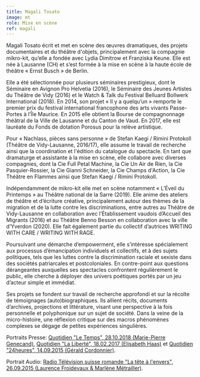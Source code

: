 ```yaml
---
title: Magali Tosato
image: mt
role: Mise en scène
ref: magali
---
```


Magali Tosato écrit et met en scène des œuvres dramatiques, des projets documentaires et du théâtre d'objets, principalement avec la compagnie mikro-kit, qu’elle a fondée avec Lydia Dimitrow et Franziska Keune. Elle est née à Lausanne (CH) et s’est formée à la mise en scène à la haute école de théâtre « Ernst Busch » de Berlin.

Elle a été sélectionnée pour plusieurs séminaires prestigieux, dont le Séminaire en Avignon Pro Helvetia (2016), le Séminaire des Jeunes Artistes du Théâtre de Vidy (2016) et le Watch & Talk du Festival Belluard Bollwerk International (2018). En 2014, son projet « Il y a quelqu’un » remporte le premier prix du festival international francophone des arts vivants Passe-Portes à l’Île Maurice. En 2015 elle obtient la Bourse de compagnonnage théâtral de la Ville de Lausanne et du Canton de Vaud. En 2017, elle est lauréate du Fonds de dotation Porosus pour la relève artistique.

Pour « Nachlass, pièces sans personne » de Stefan Kaegi / Rimini Protokoll (Théâtre de Vidy-Lausanne, 2016/17), elle assume le travail de recherche ainsi que la coordination et l'édition du catalogue du spectacle. En tant que dramaturge et assistante à la mise en scène, elle collabore avec diverses compagnies, dont la Cie Full Petal Machine, la Cie Un Air de Rien, la Cie Pasquier-Rossier, la Cie Gianni Schneider, la Cie Champs d'Action, la Cie Théâtre en Flammes ainsi que Stefan Kaegi / Rimini Protokoll.

Indépendamment de mikro-kit elle met en scène notamment « L’Éveil du Printemps » au Théâtre national de la Sarre (2019). Elle anime des ateliers de théâtre et d’écriture créative, principalement autour des thèmes de la migration et de la lutte contre les discriminations, entre autres au Théâtre de Vidy-Lausanne en collaboration avec l’Établissement vaudois d’Accueil des Migrants (2016) et au Théâtre Benno Besson en collaboration avec la ville d’Yverdon (2020). Elle fait également partie du collectif d’autrices WRITING WITH CARE / WRITING WITH RAGE.

Poursuivant une démarche d’empowerment, elle s’intéresse spécialement aux processus d’émancipation individuels et collectifs, et à des sujets politiques, tels que les luttes contre la discrimination raciale et sexiste dans des sociétés patriarcales et postcoloniales. En contre-point aux questions dérangeantes auxquelles ses spectacles confrontent régulièrement le public, elle cherche à déployer des univers poétiques portés par un jeu d’acteur simple et immédiat. 

Ses projets se fondent sur travail de recherche approfondi et sur la récolte de témoignages (auto)biographiques. Ils allient récits, documents d’archives, projections et littérature, visant une perspective à la fois personnelle et polyphonique sur un sujet de société. Dans la veine de la micro-histoire, une réflexion critique sur des macros phénomènes complexes se dégage de petites expériences singulières.

Portraits Presse: [Quotidien "Le Temps", 28.10.2018 (Marie-Pierre Genecand)](https://www.letemps.ch/culture/magali-tosato-theatre-conscient), [Quotidien "La Liberté", 18.02.2017 (Elisabeth Haas)](http://vidy.ch/sites/default/files/20170218_laliberte_tosato2_0.pdf) et [Quotidien "24heures", 14.09.2015 (Gérald Cordonnier)](http://www.24heures.ch/culture/theatre/La-jeune-metteur-en-scene-Magali-Tosato-ose-le-grand-saut-a-Vidy/story/22110262).

Portrait Audio: [Radio Télévision suisse romande "La tête à l'envers", 26.09.2015 (Laurence Froidevaux & Marlène Métrailler)](http://www.rts.ch/espace-2/programmes/la-tete-a-l-envers/7077676-la-tete-a-l-envers-du-26-09-2015.html).

